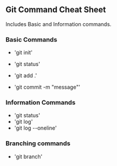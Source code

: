 ## Git Command Cheat Sheet
Includes Basic and Information commands.
### Basic Commands

* 'git init'
* 'git status'

* 'git add .'
* 'git commit -m "message"'

### Information Commands
* 'git status'
* 'git log'
* 'git log --oneline'

### Branching commands
* 'git branch'
